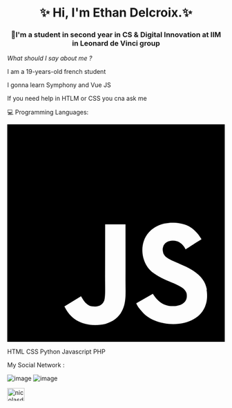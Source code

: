 <h1 align="center">✨ Hi, I'm Ethan Delcroix.✨</h1>

<h3 align="center">📝I'm a student in second year in CS & Digital Innovation at IIM in Leonard de Vinci group</h3>

 *What should I say about me ?*

I am a 19-years-old french student

I gonna learn Symphony and Vue JS

If you need help in HTLM or CSS you cna ask me 

💻 Programming Languages: 

<svg role="img" viewBox="0 0 24 24" xmlns="http://www.w3.org/2000/svg"><title>JavaScript</title><path fillColor="#F7DF1E" d="M0 0h24v24H0V0zm22.034 18.276c-.175-1.095-.888-2.015-3.003-2.873-.736-.345-1.554-.585-1.797-1.14-.091-.33-.105-.51-.046-.705.15-.646.915-.84 1.515-.66.39.12.75.42.976.9 1.034-.676 1.034-.676 1.755-1.125-.27-.42-.404-.601-.586-.78-.63-.705-1.469-1.065-2.834-1.034l-.705.089c-.676.165-1.32.525-1.71 1.005-1.14 1.291-.811 3.541.569 4.471 1.365 1.02 3.361 1.244 3.616 2.205.24 1.17-.87 1.545-1.966 1.41-.811-.18-1.26-.586-1.755-1.336l-1.83 1.051c.21.48.45.689.81 1.109 1.74 1.756 6.09 1.666 6.871-1.004.029-.09.24-.705.074-1.65l.046.067zm-8.983-7.245h-2.248c0 1.938-.009 3.864-.009 5.805 0 1.232.063 2.363-.138 2.711-.33.689-1.18.601-1.566.48-.396-.196-.597-.466-.83-.855-.063-.105-.11-.196-.127-.196l-1.825 1.125c.305.63.75 1.172 1.324 1.517.855.51 2.004.675 3.207.405.783-.226 1.458-.691 1.811-1.411.51-.93.402-2.07.397-3.346.012-2.054 0-4.109 0-6.179l.004-.056z"/></svg>

HTML CSS Python Javascript PHP

My Social Network :

![image](https://user-images.githubusercontent.com/113120188/190900104-aae54153-79c8-426c-906e-6647de107afc.png)
![image](https://user-images.githubusercontent.com/113120188/190900006-c9278489-b075-4b8a-8d60-7f100cdea24f.png)
<a href="https://www.linkedin.com/in/ethan-delcroix-087305233/" rel="no follow">
  
<img align="center" src="https://raw.githubusercontent.com/rahuldkjain/github-profile-readme-generator/master/src/images/icons/Social/linked-in-alt.svg" alt="nicolasdegarrigues" height="30" width="40" style="max-width: 100%;"></a>

